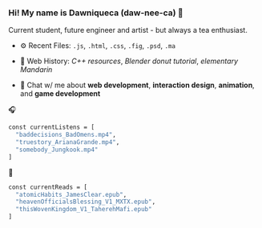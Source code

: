 ### Hi! My name is Dawniqueca (daw-nee-ca) 👋

Current student, future engineer and artist - but always a tea enthusiast.

- ⚙️ Recent Files: `.js`,  `.html`,  `.css`,  `.fig`,  `.psd`,  `.ma`
  
- 🌱 Web History: *C++ resources*, *Blender donut tutorial*, *elementary Mandarin*
  
- 💬 Chat w/ me about **web development**, **interaction design**, **animation**, and **game development**

🎧
  ```sh
  const currentListens = [
    "baddecisions_BadOmens.mp4",
    "truestory_ArianaGrande.mp4",
    "somebody_Jungkook.mp4"
  ]
  ```
📖
```sh
const currentReads = [
  "atomicHabits_JamesClear.epub",
  "heavenOfficialsBlessing_V1_MXTX.epub",
  "thisWovenKingdom_V1_TaherehMafi.epub"
]
```

  
  
